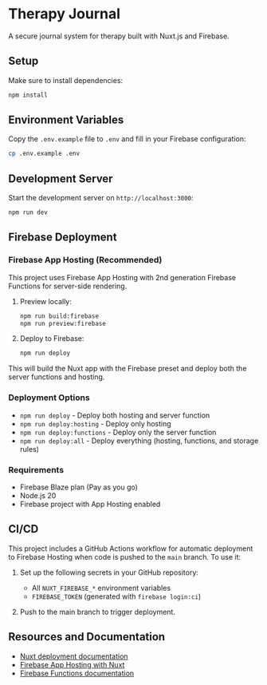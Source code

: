 # Therapy Journal

A secure journal system for therapy built with Nuxt.js and Firebase.

## Setup

Make sure to install dependencies:

```bash
npm install
```

## Environment Variables

Copy the `.env.example` file to `.env` and fill in your Firebase configuration:

```bash
cp .env.example .env
```

## Development Server

Start the development server on `http://localhost:3000`:

```bash
npm run dev
```

## Firebase Deployment

### Firebase App Hosting (Recommended)

This project uses Firebase App Hosting with 2nd generation Firebase Functions for server-side rendering.

1. Preview locally:
   ```bash
   npm run build:firebase
   npm run preview:firebase
   ```

2. Deploy to Firebase:
   ```bash
   npm run deploy
   ```

This will build the Nuxt app with the Firebase preset and deploy both the server functions and hosting.

### Deployment Options

- `npm run deploy` - Deploy both hosting and server function
- `npm run deploy:hosting` - Deploy only hosting
- `npm run deploy:functions` - Deploy only the server function
- `npm run deploy:all` - Deploy everything (hosting, functions, and storage rules)

### Requirements

- Firebase Blaze plan (Pay as you go)
- Node.js 20
- Firebase project with App Hosting enabled

## CI/CD

This project includes a GitHub Actions workflow for automatic deployment to Firebase Hosting when code is pushed to the `main` branch. To use it:

1. Set up the following secrets in your GitHub repository:
   - All `NUXT_FIREBASE_*` environment variables
   - `FIREBASE_TOKEN` (generated with `firebase login:ci`)

2. Push to the main branch to trigger deployment.

## Resources and Documentation

- [Nuxt deployment documentation](https://nuxt.com/docs/getting-started/deployment)
- [Firebase App Hosting with Nuxt](https://nuxt.com/deploy/firebase)
- [Firebase Functions documentation](https://firebase.google.com/docs/functions)

